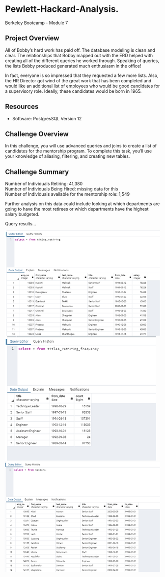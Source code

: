# Pewlett-Hackard-Analysis.
Berkeley Bootcamp - Module 7

## Project Overview
All of Bobby’s hard work has paid off. The database modeling is clean and clear. The relationships that Bobby mapped out with the ERD helped with creating all of the different queries he worked through. Speaking of queries, the lists Bobby produced generated much enthusiasm in the office!

In fact, everyone is so impressed that they requested a few more lists. Also, the HR Director got wind of the great work that has been completed and would like an additional list of employees who would be good candidates for a supervisory role. Ideally, these candidates would be born in 1965.

## Resources
- Software: PostgresSQL Version 12

## Challenge Overview
In this challenge, you will use advanced queries and joins to create a list of candidates for the mentorship program. To complete this task, you’ll use your knowledge of aliasing, filtering, and creating new tables.

## Challenge Summary

Number of Individuals Retiring: 41,380  
Number of Individuals Being Hired: missing data for this  
Number of Individuals available for the mentorship role: 1,549  

Further analysis on this data could include looking at which departments are going to have the most retirees or which departments have the highest salary budgeted.


Query results...  

![titles_retiring](https://github.com/hackydunk/Pewlett-Hackard-Analysis./blob/master/Challenge/Examples/titles_retiring.PNG)  
![titles_retiring_frequency](https://github.com/hackydunk/Pewlett-Hackard-Analysis./blob/master/Challenge/Examples/titles_retiring_frequency.PNG)  
![mentors](https://github.com/hackydunk/Pewlett-Hackard-Analysis./blob/master/Challenge/Examples/mentors.PNG)  

